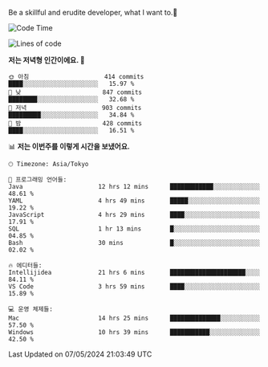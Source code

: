 Be a skillful and erudite developer, what I want to.👶

<!--START_SECTION:waka-->
![Code Time](http://img.shields.io/badge/Code%20Time-779%20hrs%2045%20mins-blue)

![Lines of code](https://img.shields.io/badge/%EC%A0%80%EB%8A%94%20%EC%97%AC%ED%83%9C%EA%B9%8C%EC%A7%80%20-1.7%20million%20%EC%A4%84%EC%9D%98%20%EC%BD%94%EB%93%9C%EB%A5%BC%20%EC%9E%91%EC%84%B1%ED%96%88%EC%96%B4%EC%9A%94.-blue)

**저는 저녁형 인간이에요. 🦉** 

```text
🌞 아침                     414 commits         ████░░░░░░░░░░░░░░░░░░░░░   15.97 % 
🌆 낮　                     847 commits         ████████░░░░░░░░░░░░░░░░░   32.68 % 
🌃 저녁                     903 commits         █████████░░░░░░░░░░░░░░░░   34.84 % 
🌙 밤　                     428 commits         ████░░░░░░░░░░░░░░░░░░░░░   16.51 % 
```


📊 **저는 이번주를 이렇게 시간을 보냈어요.** 

```text
🕑︎ Timezone: Asia/Tokyo

💬 프로그래밍 언어들: 
Java                     12 hrs 12 mins      ████████████░░░░░░░░░░░░░   48.61 % 
YAML                     4 hrs 49 mins       █████░░░░░░░░░░░░░░░░░░░░   19.22 % 
JavaScript               4 hrs 29 mins       ████░░░░░░░░░░░░░░░░░░░░░   17.91 % 
SQL                      1 hr 13 mins        █░░░░░░░░░░░░░░░░░░░░░░░░   04.85 % 
Bash                     30 mins             █░░░░░░░░░░░░░░░░░░░░░░░░   02.02 % 

🔥 에디터들: 
Intellijidea             21 hrs 6 mins       █████████████████████░░░░   84.11 % 
VS Code                  3 hrs 59 mins       ████░░░░░░░░░░░░░░░░░░░░░   15.89 % 

💻 운영 체제들: 
Mac                      14 hrs 25 mins      ██████████████░░░░░░░░░░░   57.50 % 
Windows                  10 hrs 39 mins      ███████████░░░░░░░░░░░░░░   42.50 % 
```


 Last Updated on 07/05/2024 21:03:49 UTC
<!--END_SECTION:waka-->

